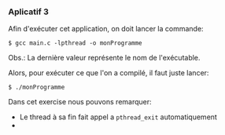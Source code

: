 ### Aplicatif 3

Afin d'exécuter cet application, on doit lancer la commande:

```shell
$ gcc main.c -lpthread -o monProgramme
```

Obs.: La dernière valeur représente le nom de l'exécutable.

Alors, pour exécuter ce que l'on a compilé, il faut juste lancer:

```shell
$ ./monProgramme
```

Dans cet exercise nous pouvons remarquer:
- Le thread à sa fin fait appel a `pthread_exit` automatiquement
- 